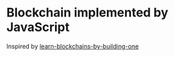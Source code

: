 # Blockchain implemented by JavaScript

Inspired by [learn-blockchains-by-building-one](https://hackernoon.com/learn-blockchains-by-building-one-117428612f46)